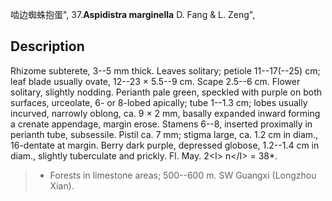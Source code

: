 啮边蜘蛛抱蛋",
37.**Aspidistra marginella** D. Fang & L. Zeng",

## Description
Rhizome subterete, 3--5 mm thick. Leaves solitary; petiole 11--17(--25) cm; leaf blade usually ovate, 12--23 × 5.5--9 cm. Scape 2.5--6 cm. Flower solitary, slightly nodding. Perianth pale green, speckled with purple on both surfaces, urceolate, 6- or 8-lobed apically; tube 1--1.3 cm; lobes usually incurved, narrowly oblong, ca. 9 × 2 mm, basally expanded inward forming a crenate appendage, margin erose. Stamens 6--8, inserted proximally in perianth tube, subsessile. Pistil ca. 7 mm; stigma large, ca. 1.2 cm in diam., 16-dentate at margin. Berry dark purple, depressed globose, 1.2--1.4 cm in diam., slightly tuberculate and prickly. Fl. May. 2&lt;I&gt; n&lt;/I&gt; = 38*.

> * Forests in limestone areas; 500--600 m. SW Guangxi (Longzhou Xian).
